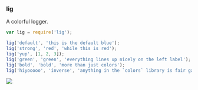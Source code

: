 ### lig
A colorful logger.

  ```javascript
  var lig = require('lig');

  lig('default', 'this is the default blue');
  lig('strong', 'red', 'while this is red');
  lig('yup', [1, 2, 3]);
  lig('green', 'green', 'everything lines up nicely on the left label');
  lig('bold', 'bold', 'more than just colors');
  lig('hiyooooo', 'inverse', 'anything in the `colors` library is fair game');
  ```

<img src="http://i.imgur.com/TazTGge.png" max-width="200"/>
